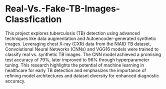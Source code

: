 # Real-Vs.-Fake-TB-Images-Classfication
This project explores tuberculosis (TB) detection using advanced techniques like data augmentation and Autoencoder-generated synthetic images. Leveraging chest X-ray (CXR) data from the NIAID TB dataset, Convolutional Neural Networks (CNNs) and VGG16 models were trained to classify real vs. synthetic TB images. The CNN model achieved a promising test accuracy of 79%, later improved to 96% through hyperparameter tuning. This research highlights the potential of machine learning in healthcare for early TB detection and emphasizes the importance of refining model architectures and dataset diversity for enhanced diagnostic accuracy.

